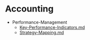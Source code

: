 
# Accounting

- Performance-Management
  - [Key-Performance-Indicators.md](./Key-Performance-Indicators.md)
  - [Strategy-Mapping.md](./Strategy-Mapping.md)
